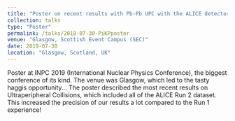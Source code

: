 ```yaml
---
title: "Poster on recent results with Pb-Pb UPC with the ALICE detector at 5.02 TeV"
collection: talks
type: "Poster"
permalink: /talks/2018-07-30-PiKPposter
venue: "Glasgow, Scottish Event Campus (SEC)"
date: 2019-07-30
location: "Glasgow, Scotland, UK"
---
```


Poster at INPC 2019 (International Nuclear Physics Conference), the biggest conference of its kind.
The venue was Glasgow, which led to the tasty haggis opportunity...
The poster described the most recent results on Ultraperipheral Collisions, which 
included all of the ALICE Run 2 dataset.
This increased the precision of our results a lot compared to the Run 1 experience!
